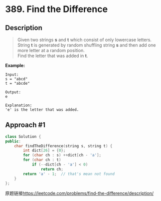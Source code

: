 # 389. Find the Difference
## Description
>Given two strings **s** and **t** which consist of only lowercase letters.    
String **t** is generated by random shuffling string **s** and then add one more letter at a random position.    
Find the letter that was added in **t**.    

**Example:**    
```
Input:
s = "abcd"
t = "abcde"

Output:
e

Explanation:
'e' is the letter that was added.
```

## Approach #1
```C++
class Solution {
public:
    char findTheDifference(string s, string t) {
        int dict[26] = {0};
        for (char ch : s) ++dict[ch - 'a'];
        for (char ch : t)
            if (--dict[ch - 'a'] < 0)
                return ch;
        return 'a' - 1;  // that's mean not found
    }
};
```

原题链接<https://leetcode.com/problems/find-the-difference/description/>